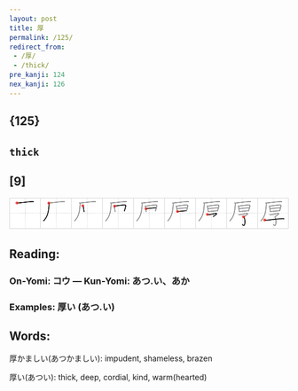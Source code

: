```yaml
---
layout: post
title: 厚
permalink: /125/
redirect_from:
 - /厚/
 - /thick/
pre_kanji: 124
nex_kanji: 126
---
```


## {125}

## `thick`

## [9]

<div class="stroke"><img src="../images/E58E9A.png" /></div>

## Reading:

### On-Yomi: コウ &mdash; Kun-Yomi: あつ.い、あか

### Examples: 厚い (あつ.い)

## Words:

厚かましい(あつかましい): impudent, shameless, brazen

厚い(あつい): thick, deep, cordial, kind, warm(hearted)
